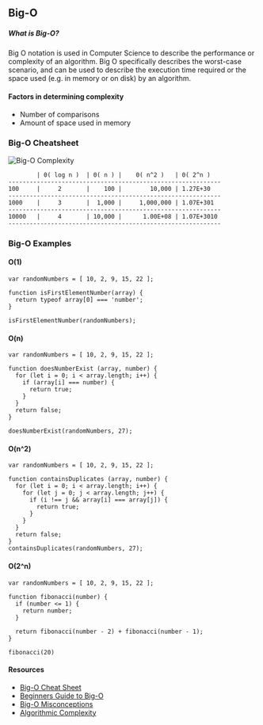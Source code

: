 ## Big-O

##### What is Big-O?

Big O notation is used in Computer Science to describe the performance or complexity of an algorithm. Big O specifically describes the worst-case scenario, and can be used to describe the execution time required or the space used (e.g. in memory or on disk) by an algorithm.

#### Factors in determining complexity

- Number of comparisons
- Amount of space used in memory

### Big-O Cheatsheet
![Big-O Complexity](http://img.blog.csdn.net/20160808182540759)

```
        | 0( log n )  | 0( n ) |	0( n^2 )   | 0( 2^n )
------------------------------------------------------------
100     |     2	      |    100 |	    10,000 | 1.27E+30
------------------------------------------------------------
1000	|     3	      |  1,000 |     1,000,000 | 1.07E+301
------------------------------------------------------------
10000	|     4	      | 10,000 |	  1.00E+08 | 1.07E+3010
------------------------------------------------------------
```
### Big-O Examples

#### O(1)

```
var randomNumbers = [ 10, 2, 9, 15, 22 ];

function isFirstElementNumber(array) {
  return typeof array[0] === 'number';
}

isFirstElementNumber(randomNumbers);
```

#### O(n)

```
var randomNumbers = [ 10, 2, 9, 15, 22 ];

function doesNumberExist (array, number) {
  for (let i = 0; i < array.length; i++) {
    if (array[i] === number) {
      return true;
    }
  }
  return false;
}

doesNumberExist(randomNumbers, 27);
```

#### O(n^2)
```
var randomNumbers = [ 10, 2, 9, 15, 22 ];

function containsDuplicates (array, number) {
  for (let i = 0; i < array.length; i++) {
    for (let j = 0; j < array.length; j++) {
      if (i !== j && array[i] === array[j]) {
        return true;
      }
    }
  }
  return false;
}
containsDuplicates(randomNumbers, 27);
```

#### O(2^n)

```
var randomNumbers = [ 10, 2, 9, 15, 22 ];

function fibonacci(number) {
  if (number <= 1) {
    return number;
  }

  return fibonacci(number - 2) + fibonacci(number - 1);
}

fibonacci(20)
```


#### Resources
- [Big-O Cheat Sheet](http://bigocheatsheet.com/)
- [Beginners Guide to Big-O](https://rob-bell.net/2009/06/a-beginners-guide-to-big-o-notation/)
- [Big-O Misconceptions](http://ssp.impulsetrain.com/big-o.html)
- [Algorithmic Complexity](https://www.cs.cmu.edu/~adamchik/15-121/lectures/Algorithmic%20Complexity/complexity.html)
